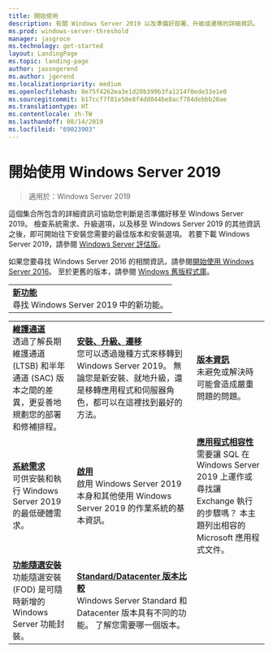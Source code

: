 ```yaml
---
title: 開始使用
description: 有關 Windows Server 2019 以及準備好部署、升級或遷移的詳細資訊。
ms.prod: windows-server-threshold
manager: jasgroce
ms.technology: get-started
layout: LandingPage
ms.topic: landing-page
author: jasongerend
ms.author: jgerend
ms.localizationpriority: medium
ms.openlocfilehash: 8e75f4262ea3e1d20b399b3fa1214f0ede33e1e0
ms.sourcegitcommit: b17ccf7f81e58e8f4dd844be8acf784debbb20ae
ms.translationtype: HT
ms.contentlocale: zh-TW
ms.lasthandoff: 08/14/2019
ms.locfileid: "69023903"
---
```

# <a name="get-started-with-windows-server-2019"></a>開始使用 Windows Server 2019

> 適用於：Windows Server 2019

這個集合所包含的詳細資訊可協助您判斷是否準備好移至 Windows Server 2019。 檢查系統需求、升級選項，以及移至 Windows Server 2019 的其他資訊之後，即可開始往下安裝您需要的最佳版本和安裝選項。 若要下載 Windows Server 2019，請參閱 [Windows Server 評估版](https://www.microsoft.com/evalcenter/evaluate-windows-server-2019)。

如果您要尋找 Windows Server 2016 的相關資訊，請參閱[開始使用 Windows Server 2016](../get-started/server-basics.md)。 至於更舊的版本，請參閱 [Windows 舊版程式庫](https://docs.microsoft.com/previous-versions/windows/)。

|       | 
|   -   | 
| [**新功能**](whats-new-19.md)<br>尋找 Windows Server 2019 中的新功能。 |

|       |        |        |
|   -   |   -    |   -    |
| [**維護通道**](servicing-channels-19.md) <br>透過了解長期維護通道 (LTSB) 和半年通道 (SAC) 版本之間的差異，更妥善地規劃您的部署和修補排程。 | [**安裝、升級、遷移**](install-upgrade-migrate-19.md) <br>您可以透過幾種方式來移轉到 Windows Server 2019。 無論您是新安裝、就地升級，還是移轉應用程式和伺服器角色，都可以在這裡找到最好的方法。 | [**版本資訊**](rel-notes-19.md) <br>未避免或解決時可能會造成嚴重問題的問題。   |
| [**系統需求**](sys-reqs-19.md) <br>可供安裝和執行 Windows Server 2019 的最低硬體需求。 | [**啟用**](activation-19.md) <br>啟用 Windows Server 2019 本身和其他使用 Windows Server 2019 的作業系統的基本資訊。  | [**應用程式相容性**](app-compat-19.md)<br>需要讓 SQL 在 Windows Server 2019 上運作或尋找讓 Exchange 執行的步驟嗎？ 本主題列出相容的 Microsoft 應用程式文件。 |
| [**功能隨選安裝**](install-fod-19.md)<br>功能隨選安裝 (FOD) 是可隨時新增的 Windows Server 功能封裝。 |  [**Standard/Datacenter 版本比較**](editions-comparison-19.md)<br>Windows Server Standard 和 Datacenter 版本具有不同的功能。 了解您需要哪一個版本。 |
